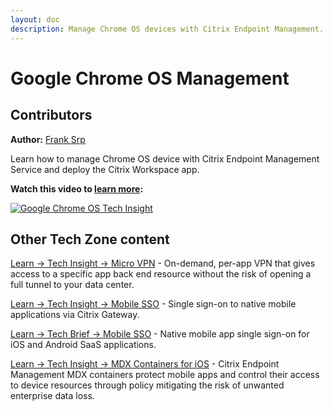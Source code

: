 ```yaml
---
layout: doc
description: Manage Chrome OS devices with Citrix Endpoint Management.
---
```

# Google Chrome OS Management

## Contributors

**Author:** [Frank Srp](https://twitter.com/UEMSRP)

Learn how to manage Chrome OS device with Citrix Endpoint Management Service and deploy the Citrix Workspace app.

**Watch this video to [learn more](https://www.youtube.com/watch?v=UfPmACMCEk0):**

[![Google Chrome OS Tech Insight](/en-us/tech-zone/learn/media/shared_video-placeholder.png)](https://www.youtube.com/watch?v=UfPmACMCEk0)

## Other Tech Zone content

[Learn -> Tech Insight -> Micro VPN](/en-us/tech-zone/learn/tech-insights/micro-vpn.html) - On-demand, per-app VPN that gives access to a specific app back end resource without the risk of opening a full tunnel to your data center.

[Learn -> Tech Insight -> Mobile SSO](/en-us/tech-zone/learn/tech-insights/mobile-sso.html) - Single sign-on to native mobile applications via Citrix Gateway.

[Learn -> Tech Brief -> Mobile SSO](/en-us/tech-zone/learn/tech-briefs/mobile-sso.html) - Native mobile app single sign-on for iOS and Android SaaS applications.

[Learn -> Tech Insight -> MDX Containers for iOS](/en-us/tech-zone/learn/tech-insights/mdx-containers.html) - Citrix Endpoint Management MDX containers protect mobile apps and control their access to device resources through policy mitigating the risk of unwanted enterprise data loss.
